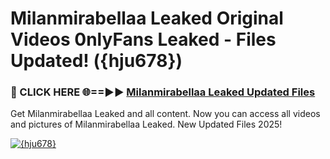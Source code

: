 # Milanmirabellaa Leaked Original Videos 0nlyFans Leaked - Files Updated! ({hju678})

<h3>🔴 CLICK HERE 🌐==►► <a href="https://tinyurl.com/ms9xzufz" rel="nofollow">Milanmirabellaa Leaked Updated Files</a></h3>

Get Milanmirabellaa Leaked and all content. Now you can access all videos and pictures of Milanmirabellaa Leaked. New Updated Files 2025!

[![{hju678}](https://i.imgur.com/PQ7UWWw.gif)](https://tinyurl.com/ms9xzufz)